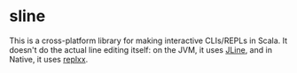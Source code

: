 # sline

This is a cross-platform library for making interactive CLIs/REPLs in Scala.
It doesn't do the actual line editing itself: on the JVM, it uses [JLine], and
in Native, it uses [replxx].

[JLine]: https://github.com/jline/jline3
[replxx]: https://github.com/AmokHuginnsson/replxx/
